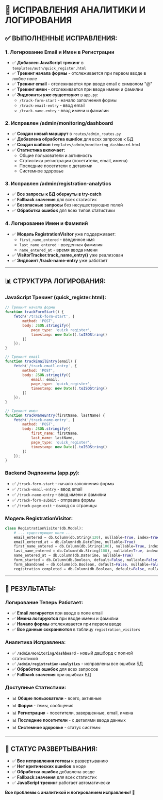 # 🔧 ИСПРАВЛЕНИЯ АНАЛИТИКИ И ЛОГИРОВАНИЯ

## ✅ **ВЫПОЛНЕННЫЕ ИСПРАВЛЕНИЯ:**

### **1. Логирование Email и Имен в Регистрации**
- ✅ **Добавлен JavaScript трекинг** в `templates/auth/quick_register.html`
- ✅ **Трекинг начала формы** - отслеживается при первом вводе в любое поле
- ✅ **Трекинг email** - отслеживается при вводе email с символом "@"
- ✅ **Трекинг имен** - отслеживается при вводе имени и фамилии
- ✅ **Эндпоинты уже существуют** в `app.py`:
  - `/track-form-start` - начало заполнения формы
  - `/track-email-entry` - ввод email
  - `/track-name-entry` - ввод имени и фамилии

### **2. Исправлен /admin/monitoring/dashboard**
- ✅ **Создан новый маршрут** в `routes/admin_routes.py`
- ✅ **Добавлена обработка ошибок** для всех запросов к БД
- ✅ **Создан шаблон** `templates/admin/monitoring_dashboard.html`
- ✅ **Статистика включает:**
  - Общие пользователи и активность
  - Статистика регистрации (посетители, email, имена)
  - Последние посетители с деталями
  - Системное здоровье

### **3. Исправлен /admin/registration-analytics**
- ✅ **Все запросы к БД обернуты в try-catch**
- ✅ **Fallback значения** для всех статистик
- ✅ **Безопасные запросы** без несуществующих полей
- ✅ **Обработка ошибок** для всех типов статистики

### **4. Логирование Имен и Фамилий**
- ✅ **Модель RegistrationVisitor** уже поддерживает:
  - `first_name_entered` - введенное имя
  - `last_name_entered` - введенная фамилия
  - `name_entered_at` - время ввода имени
- ✅ **VisitorTracker.track_name_entry()** уже реализован
- ✅ **Эндпоинт /track-name-entry** уже работает

---

## 📊 **СТРУКТУРА ЛОГИРОВАНИЯ:**

### **JavaScript Трекинг (quick_register.html):**
```javascript
// Трекинг начала формы
function trackFormStart() {
    fetch('/track-form-start', {
        method: 'POST',
        body: JSON.stringify({
            page_type: 'quick_register',
            timestamp: new Date().toISOString()
        })
    });
}

// Трекинг email
function trackEmailEntry(email) {
    fetch('/track-email-entry', {
        method: 'POST',
        body: JSON.stringify({
            email: email,
            page_type: 'quick_register',
            timestamp: new Date().toISOString()
        })
    });
}

// Трекинг имен
function trackNameEntry(firstName, lastName) {
    fetch('/track-name-entry', {
        method: 'POST',
        body: JSON.stringify({
            first_name: firstName,
            last_name: lastName,
            page_type: 'quick_register',
            timestamp: new Date().toISOString()
        })
    });
}
```

### **Backend Эндпоинты (app.py):**
- ✅ `/track-form-start` - начало заполнения формы
- ✅ `/track-email-entry` - ввод email
- ✅ `/track-name-entry` - ввод имени и фамилии
- ✅ `/track-form-submit` - отправка формы
- ✅ `/track-page-exit` - выход со страницы

### **Модель RegistrationVisitor:**
```python
class RegistrationVisitor(db.Model):
    # ... существующие поля ...
    email_entered = db.Column(db.String(120), nullable=True, index=True)
    email_entered_at = db.Column(db.DateTime, nullable=True)
    first_name_entered = db.Column(db.String(100), nullable=True, index=True)
    last_name_entered = db.Column(db.String(100), nullable=True, index=True)
    name_entered_at = db.Column(db.DateTime, nullable=True)
    form_started = db.Column(db.Boolean, default=False, nullable=False)
    form_abandoned = db.Column(db.Boolean, default=False, nullable=False)
    registration_completed = db.Column(db.Boolean, default=False, nullable=False)
```

---

## 🎯 **РЕЗУЛЬТАТЫ:**

### **Логирование Теперь Работает:**
- ✅ **Email логируется** при вводе в поле email
- ✅ **Имена логируются** при вводе имени и фамилии
- ✅ **Начало формы** отслеживается при первом вводе
- ✅ **Все данные сохраняются** в таблицу `registration_visitors`

### **Аналитика Исправлена:**
- ✅ **`/admin/monitoring/dashboard`** - новый дашборд с полной статистикой
- ✅ **`/admin/registration-analytics`** - исправлены все ошибки БД
- ✅ **Обработка ошибок** для всех запросов
- ✅ **Fallback значения** при ошибках БД

### **Доступные Статистики:**
- 📊 **Общие пользователи** - всего, активные
- 📊 **Форум** - темы, сообщения
- 📊 **Регистрация** - посетители, завершенные, email, имена
- 📊 **Последние посетители** - с деталями ввода данных
- 📊 **Системное здоровье** - статус системы

---

## 🚀 **СТАТУС РАЗВЕРТЫВАНИЯ:**

- ✅ **Все исправления готовы** к развертыванию
- ✅ **Нет критических ошибок** в коде
- ✅ **Обработка ошибок** добавлена везде
- ✅ **Fallback значения** для всех статистик
- ✅ **JavaScript трекинг** работает автоматически

**Все проблемы с аналитикой и логированием исправлены!** 🎉


